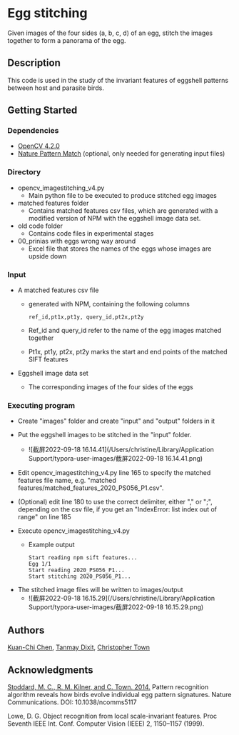 # Egg stitching 

Given images of the four sides (a, b, c, d) of an egg, stitch the images together to form a panorama of the egg. 

## Description

This code is used in the study of the invariant features of eggshell patterns between host and parasite birds.

## Getting Started

### Dependencies

* [OpenCV 4.2.0](https://opencv.org/opencv-4-2-0/)
* [Nature Pattern Match](http://www.naturepatternmatch.org/) (optional, only needed for generating input files)

### Directory

- opencv_imagestitching_v4.py
  - Main python file to be executed to produce stitched egg images
- matched features folder
  - Contains matched features csv files, which are generated with a modified version of NPM with the eggshell image data set. 
- old code folder
  - Contains code files in experimental stages 
- 00_prinias with eggs wrong way around
  - Excel file that stores the names of the eggs whose images are upside down

### Input

* A matched features csv file

  * generated with NPM, containing the following columns

    ```
    ref_id,pt1x,pt1y, query_id,pt2x,pt2y
    ```

  * Ref_id and query_id refer to the name of the egg images matched together

  * Pt1x, pt1y, pt2x, pt2y marks the start and end points of the matched SIFT features

* Eggshell image data set

  * The corresponding images of the four sides of the eggs


### Executing program

* Create "images" folder and create "input" and "output" folders in it
* Put the eggshell images to be stitched in the "input" folder.

  * ![截屏2022-09-18 16.14.41](/Users/christine/Library/Application Support/typora-user-images/截屏2022-09-18 16.14.41.png)

* Edit opencv_imagestitching_v4.py line 165 to specify the matched features file name, e.g. "matched features/matched_features_2020_PS056_P1.csv".
* (Optional) edit line 180 to use the correct delimiter, either "," or ";", depending on the csv file, if you get an "IndexError: list index out of range" on line 185
* Execute opencv_imagestitching_v4.py

  * Example output

    ```
    Start reading npm sift features...
    Egg 1/1
    Start reading 2020_PS056_P1...
    Start stitching 2020_PS056_P1...
    ```


- The stitched image files will be written to images/output
  - ![截屏2022-09-18 16.15.29](/Users/christine/Library/Application Support/typora-user-images/截屏2022-09-18 16.15.29.png)

## Authors

[Kuan-Chi Chen](chen26k@mtholyoke.edu), [Tanmay Dixit](td349@cam.ac.uk), [Christopher Town](cpt23@cam.ac.uk)

## Acknowledgments

[Stoddard, M. C., R. M. Kilner, and C. Town. 2014.](https://www.nature.com/articles/ncomms5117) Pattern recognition algorithm reveals how birds evolve individual egg pattern signatures. Nature Communications. DOI: 10.1038/ncomms5117

Lowe, D. G. Object recognition from local scale-invariant features. Proc Seventh IEEE Int. Conf. Computer Vision (IEEE) 2, 1150–1157 (1999).

